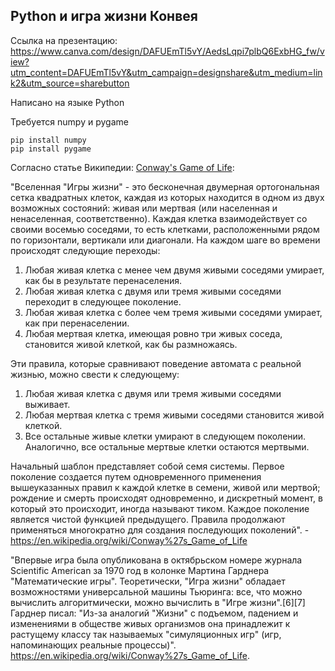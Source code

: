 
## Python и игра жизни Конвея

Ссылка на презентацию: https://www.canva.com/design/DAFUEmTl5vY/AedsLqpi7plbQ6ExbHG_fw/view?utm_content=DAFUEmTl5vY&utm_campaign=designshare&utm_medium=link2&utm_source=sharebutton

Написано на языке Python 

Требуется numpy и pygame

    pip install numpy
    pip install pygame

Согласно статье Википедии: [Conway's Game of Life](https://en.wikipedia.org/wiki/Conway%27s_Game_of_Life):

"Вселенная "Игры жизни" - это бесконечная двумерная ортогональная сетка квадратных клеток, каждая из которых находится в одном из двух возможных состояний: живая или мертвая (или населенная и ненаселенная, соответственно). Каждая клетка взаимодействует со своими восемью соседями, то есть клетками, расположенными рядом по горизонтали, вертикали или диагонали. На каждом шаге во времени происходят следующие переходы:

1. Любая живая клетка с менее чем двумя живыми соседями умирает, как бы в результате перенаселения.
2. Любая живая клетка с двумя или тремя живыми соседями переходит в следующее поколение.
3. Любая живая клетка с более чем тремя живыми соседями умирает, как при перенаселении.
4. Любая мертвая клетка, имеющая ровно три живых соседа, становится живой клеткой, как бы размножаясь.

Эти правила, которые сравнивают поведение автомата с реальной жизнью, можно свести к следующему:

1. Любая живая клетка с двумя или тремя живыми соседями выживает.
2. Любая мертвая клетка с тремя живыми соседями становится живой клеткой.
3. Все остальные живые клетки умирают в следующем поколении. Аналогично, все остальные мертвые клетки остаются мертвыми.

Начальный шаблон представляет собой семя системы. Первое поколение создается путем одновременного применения вышеуказанных правил к каждой клетке в семени, живой или мертвой; рождение и смерть происходят одновременно, и дискретный момент, в который это происходит, иногда называют тиком. Каждое поколение является чистой функцией предыдущего. Правила продолжают применяться многократно для создания последующих поколений". - https://en.wikipedia.org/wiki/Conway%27s_Game_of_Life



"Впервые игра была опубликована в октябрьском номере журнала Scientific American за 1970 год в колонке Мартина Гарднера "Математические игры". Теоретически, "Игра жизни" обладает возможностями универсальной машины Тьюринга: все, что можно вычислить алгоритмически, можно вычислить в "Игре жизни".[6][7] Гарднер писал: "Из-за аналогий "Жизни" с подъемом, падением и изменениями в обществе живых организмов она принадлежит к растущему классу так называемых "симуляционных игр" (игр, напоминающих реальные процессы)". https://en.wikipedia.org/wiki/Conway%27s_Game_of_Life.

